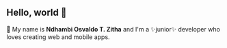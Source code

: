 ## Hello, world 👋

💬 My name is **Ndhambi Osvaldo T. Zitha** and I'm a ✨junior✨ developer who loves creating web and mobile apps.
